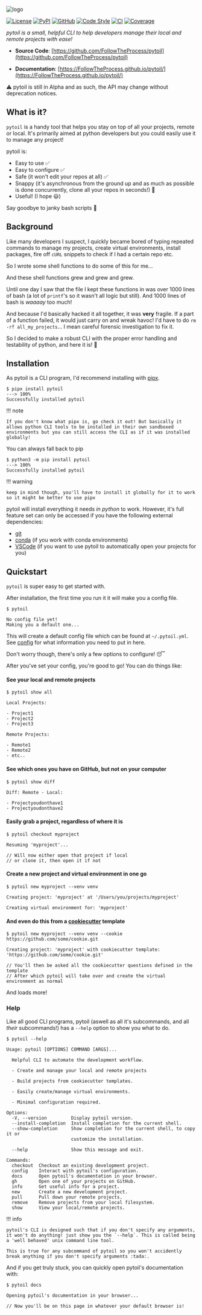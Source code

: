 ![logo](./img/logo.png)

[![License](https://img.shields.io/github/license/FollowTheProcess/pytoil)](https://github.com/FollowTheProcess/pytoil)
[![PyPI](https://img.shields.io/pypi/v/pytoil.svg?logo=python)](https://pypi.python.org/pypi/pytoil)
[![GitHub](https://img.shields.io/github/v/release/FollowTheProcess/pytoil?logo=github&sort=semver)](https://github.com/FollowTheProcess/pytoil)
[![Code Style](https://img.shields.io/badge/code%20style-black-black)](https://github.com/FollowTheProcess/pytoil)
[![CI](https://github.com/FollowTheProcess/pytoil/workflows/CI/badge.svg)](https://github.com/FollowTheProcess/pytoil/actions?query=workflow%3ACI)
[![Coverage](./img/coverage.svg)](https://github.com/FollowTheProcess/pytoil)

*pytoil is a small, helpful CLI to help developers manage their local and remote projects with ease!*

* **Source Code**: [https://github.com/FollowTheProcess/pytoil](https://github.com/FollowTheProcess/pytoil)

* **Documentation**: [https://FollowTheProcess.github.io/pytoil/](https://FollowTheProcess.github.io/pytoil/)

:warning: pytoil is still in Alpha and as such, the API may change without deprecation notices.

## What is it?

`pytoil` is a handy tool that helps you stay on top of all your projects, remote or local. It's primarily aimed at python developers but you could easily use it to manage any project!

pytoil is:

* Easy to use :white_check_mark:
* Easy to configure :white_check_mark:
* Safe (it won't edit your repos at all) :white_check_mark:
* Snappy (it's asynchronous from the ground up and as much as possible is done concurrently, clone all your repos in seconds!) 💨
* Useful! (I hope :smiley:)

Say goodbye to janky bash scripts :wave:

## Background

Like many developers I suspect, I quickly became bored of typing repeated commands to manage my projects, create virtual environments, install packages, fire off `cURL` snippets to check if I had a certain repo etc.

So I wrote some shell functions to do some of this for me...

And these shell functions grew and grew and grew.

Until one day I saw that the file I kept these functions in was over 1000 lines of bash (a lot of `printf`'s so it wasn't all logic but still). And 1000 lines of bash is *waaaay* too much!

And because I'd basically hacked it all together, it was **very** fragile. If a part of a function failed, it would just carry on and wreak havoc! I'd have to do `rm -rf all_my_projects`... I mean careful forensic investigation to fix it.

So I decided to make a robust CLI with the proper error handling and testability of python, and here it is! :tada:

## Installation

As pytoil is a CLI program, I'd recommend installing with [pipx].

<div class="termy">

```console
$ pipx install pytoil
---> 100%
Successfully installed pytoil
```

</div>

!!! note

    If you don't know what pipx is, go check it out! But basically it allows python CLI tools to be installed in their own sandboxed environments but you can still access the CLI as if it was installed globally!

You can always fall back to pip

<div class="termy">

```console
$ python3 -m pip install pytoil
---> 100%
Successfully installed pytoil
```

</div>

!!! warning

    keep in mind though, you'll have to install it globally for it to work so it might be better to use pipx

pytoil will install everything it needs *in python* to work. However, it's full feature set can only be accessed if you have the following external dependencies:

* [git]
* [conda] (if you work with conda environments)
* [VSCode] (if you want to use pytoil to automatically open your projects for you)

## Quickstart

`pytoil` is super easy to get started with.

After installation, the first time you run it it will make you a config file.

<div class="termy">

```console
$ pytoil

No config file yet!
Making you a default one...
```

</div>

This will create a default config file which can be found at `~/.pytoil.yml`. See [config] for what information you need to put in here.

Don't worry though, there's only a few options to configure! :sleeping:

After you've set your config, you're good to go! You can do things like:

#### See your local and remote projects

<div class="termy">

```console
$ pytoil show all

Local Projects:

- Project1
- Project2
- Project3

Remote Projects:

- Remote1
- Remote2
- etc..
```

</div>

#### See which ones you have on GitHub, but not on your computer

<div class="termy">

```console
$ pytoil show diff

Diff: Remote - Local:

- Projectyoudonthave1
- Projectyoudonthave2
```

</div>

#### Easily grab a project, regardless of where it is

<div class="termy">

```console
$ pytoil checkout myproject

Resuming 'myproject'...

// Will now either open that project if local
// or clone it, then open it if not
```

</div>

#### Create a new project and virtual environment in one go

<div class="termy">

```console
$ pytoil new myproject --venv venv

Creating project: 'myproject' at '/Users/you/projects/myproject'

Creating virtual environment for: 'myproject'
```

</div>

#### And even do this from a [cookiecutter] template

<div class="termy">

```console
$ pytoil new myproject --venv venv --cookie https://github.com/some/cookie.git

Creating project: 'myproject' with cookiecutter template: 'https://github.com/some/cookie.git'

// You'll then be asked all the cookiecutter questions defined in the template
// After which pytoil will take over and create the virtual environment as normal
```

</div>

And loads more!

### Help

Like all good CLI programs, pytoil (aswell as all it's subcommands, and all *their* subcommands!) has a `--help` option to show you what to do.

<div class="termy">

```console
$ pytoil --help

Usage: pytoil [OPTIONS] COMMAND [ARGS]...

  Helpful CLI to automate the development workflow.

  - Create and manage your local and remote projects

  - Build projects from cookiecutter templates.

  - Easily create/manage virtual environments.

  - Minimal configuration required.

Options:
  -V, --version         Display pytoil version.
  --install-completion  Install completion for the current shell.
  --show-completion     Show completion for the current shell, to copy it or
                        customize the installation.

  --help                Show this message and exit.

Commands:
  checkout  Checkout an existing development project.
  config    Interact with pytoil's configuration.
  docs      Open pytoil's documentation in your browser.
  gh        Open one of your projects on GitHub.
  info      Get useful info for a project.
  new       Create a new development project.
  pull      Pull down your remote projects.
  remove    Remove projects from your local filesystem.
  show      View your local/remote projects.

```

</div>

!!! info

    pytoil's CLI is designed such that if you don't specify any arguments, it won't do anything! just show you the `--help`. This is called being a 'well behaved' unix command line tool.

    This is true for any subcommand of pytoil so you won't accidently break anything if you don't specify arguments :tada:.

And if you get truly stuck, you can quickly open pytoil's documentation with:

<div class="termy">

```console
$ pytoil docs

Opening pytoil's documentation in your browser...

// Now you'll be on this page in whatever your default browser is!
```

</div>

[git]: https://git-scm.com
[conda]: https://docs.conda.io/en/latest/
[VSCode]: https://code.visualstudio.com
[config]: config.md
[pipx]: https://pipxproject.github.io/pipx/
[cookiecutter]: https://cookiecutter.readthedocs.io/en/1.7.2/
